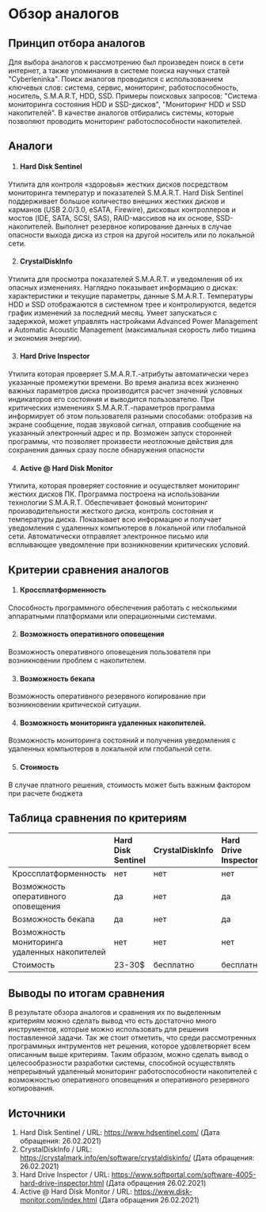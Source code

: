# Обзор аналогов

## Принцип отбора аналогов  
Для выбора аналогов к рассмотрению был произведен поиск в сети интернет, а также упоминания в системе поиска научных статей "Cyberleninka". Поиск аналогов проводился с использованием ключевых слов: система, сервис, мониторинг, работоспособность, носитель, S.M.A.R.T, HDD, SSD. Примеры поисковых запросов: "Система мониторинга состояния HDD и SSD-дисков", "Мониторинг HDD и SSD накопителей". В качестве аналогов отбирались системы, которые позволяют проводить мониторинг работоспособности накопителей.   

## Аналоги 

1. #### Hard Disk Sentinel
Утилита для контроля «здоровья» жестких дисков посредством мониторинга температур и показателей S.M.A.R.T. Hard Disk Sentinel поддерживает большое количество внешних жестких дисков и карманов (USB 2.0/3.0, eSATA, Firewire), дисковых контроллеров и мостов (IDE, SATA, SCSI, SAS), RAID-массивов на их основе, SSD-накопителей. Выполнет резервное копирование данных в случае опасности выхода диска из строя на другой носитель или по локальной сети. 

2. #### CrystalDiskInfo   
Утилита для просмотра показателей S.M.A.R.T. и уведомления об их опасных изменениях. Наглядно показывает информацию о дисках: характеристики и текущие параметры, данные S.M.A.R.T. Температуры HDD и SSD отображаются в системном трее и контролируются, ведется график изменений за последний месяц. Умеет запускаться с задержкой, может управлять настройками Advanced Power Management и Automatic Acoustic Management (максимальная скорость либо тишина и экономия энергии).

3. #### Hard Drive Inspector 
Утилита которая проверяет S.M.A.R.T.-атрибуты автоматически через указанные промежутки времени. Во время анализа всех жизненно важных параметров диска производится расчет значений условных индикаторов его состояния и выводится пользователю. При критических изменениях S.M.A.R.T.-параметров программа информирует об этом пользователя разными способами: отобразив на экране сообщение, подав звуковой сигнал, отправив сообщение на указанный электронный адрес и пр. Возможен запуск сторонней программы, что позволяет произвести неотложные действия для сохранения данных сразу после обнаружения опасности

4. #### Active @ Hard Disk Monitor  
Утилита, которая проверяет состояние и осуществляет мониторинг жестких дисков ПК. Программа построена на использовании технологии S.M.A.R.T. Обеспечивает фоновый мониторинг производительности жесткого диска, контроль состояния и температуры диска. Показывает всю информацию и получает уведомления с удаленных компьютеров в локальной или глобальной сети. Автоматически отправляет электронное письмо или всплывающее уведомление при возникновении критических условий.

## Критерии сравнения аналогов  

1.  #### Кроссплатформенность 
Способность программного обеспечения работать с несколькими аппаратными платформами или операционными системами.

2.  #### Возможность оперативного оповещения
Возможность оперативного оповещения пользователя при возникновении проблем с накопителем.

3.  #### Возможность бекапа
Возможность оперативного резервного копирование при возникновении критической ситуации.

4.  #### Возможность мониторинга удаленных накопителей. 
Возможность  мониторинга состояний и получения уведомления с удаленных компьютеров в локальной или глобальной сети. 

5.  #### Стоимость
В случае платного решения, стоимость может быть важным фактором при расчете бюджета


## Таблица сравнения по критериям  

|   | Hard Disk Sentinel | CrystalDiskInfo | Hard Drive Inspector | Active @ Hard Disk Monitor |
|---|:-----------------|:-------------|:---------------|:-----------|
|Кроссплатформенность | нет| нет | нет | нет |
|Возможность оперативного оповещения | да | нет | да | да |
|Возможность бекапа | да | нет | да | нет |
|Возможность мониторинга удаленных накопителей | нет | нет | нет | да |
|Стоимость | 23-30$ | бесплатно| бесплатно | бесплатно/50$ |

## Выводы по итогам сравнения  

В результате обзора аналогов и сравнения их по выделенным критериям можно сделать вывод что есть достаточно много инструментов, которые можно 
использовать для решения поставленной задачи. Так же стоит отметить, что среди рассмотренных программных интрументов нет решения, которое удовлетворяет всем описанным выше критериям. Таким образом, можно сделать вывод о целесообразности разработки системы, способной осуществлять непрерывный удаленный мониторинг работоспособности накопителей с возможностью оперативного оповещения и оперативного резервного копирования. 

## Источники  

1. Hard Disk Sentinel / URL: https://www.hdsentinel.com/ (Дата обращения: 26.02.2021)
2. CrystalDiskInfo / URL: https://crystalmark.info/en/software/crystaldiskinfo/ (Дата обращения: 26.02.2021)
3. Hard Drive Inspector / URL: https://www.softportal.com/software-4005-hard-drive-inspector.html (Дата обращения 26.02.2021)
4. Active @ Hard Disk Monitor / URL: https://www.disk-monitor.com/index.html (Дата обращения 26.02.2021)